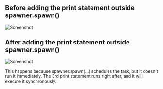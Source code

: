 ## Before adding the print statement outside spawner.spawn()
![Screenshot](https://github.com/user-attachments/assets/8feddf1d-d868-49f5-80b0-721da72aebd7)

## After adding the print statement outside spawner.spawn()

![Screenshot](https://github.com/user-attachments/assets/ed25e04f-27e5-4778-a678-785990dd1102)

This happens because spawner.spawn(...) schedules the task, but it doesn't run it immediately.
The 3rd print statement runs right after, and it will execute it synchronously. 